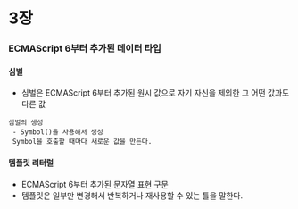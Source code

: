 # 3장

### ECMAScript 6부터 추가된 데이터 타입



#### 심벌

- 심벌은 ECMAScript 6부터 추가된 원시 값으로 자기 자신을 제외한 그 어떤 값과도 다른 값

```
심벌의 생성
 - Symbol()을 사용해서 생성
 Symbol을 호출할 때마다 새로운 값을 만든다.
```



#### 템플릿 리터럴

- ECMAScript 6부터 추가된 문자열 표현 구문
- 템플릿은 일부만 변경해서 반복하거나 재사용할 수 있는 틀을 말한다.